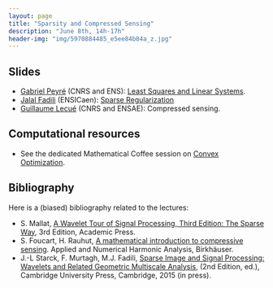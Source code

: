 ```yaml
---
layout: page
title: "Sparsity and Compressed Sensing"
description: "June 8th, 14h-17h"
header-img: "img/5970884485_e5ee84b84a_z.jpg"
---
```


Slides
----

- [Gabriel Peyré](http://www.gpeyre.com) (CNRS and ENS): [Least Squares and Linear Systems](../slides/mc06-peyre.pdf).
- [Jalal Fadili](https://fadili.users.greyc.fr/) (ENSICaen): [Sparse Regularization](../slides/mc06-fadili.pdf)
- [Guillaume Lecué](http://lecueguillaume.github.io/) (CNRS and ENSAE): Compressed sensing.

Computational resources
----

- See the dedicated Mathematical Coffee session on [Convex Optimization](../mc04-cvx-optim).

Bibliography
----

Here is a (biased) bibliography related to the lectures:
- S. Mallat, [A Wavelet Tour of Signal Processing, Third Edition: The Sparse Way](https://www.amazon.com/Wavelet-Tour-Signal-Processing-Third/dp/0123743702), 3rd Edition, Academic Press.  
- S. Foucart, H. Rauhut, [A mathematical introduction to compressive sensing](http://www.springer.com/fr/book/9780817649470). Applied and Numerical Harmonic Analysis, Birkhäuser.
- J.-L Starck, F. Murtagh, M.J. Fadili, [Sparse Image and Signal Processing: Wavelets and Related Geometric Multiscale Analysis](http://www.cambridge.org/fr/academic/subjects/computer-science/computer-graphics-image-processing-and-robotics/sparse-image-and-signal-processing-wavelets-and-related-geometric-multiscale-analysis-2nd-edition), (2nd Edition, ed.), Cambridge University Press, Cambridge, 2015 (in press).
